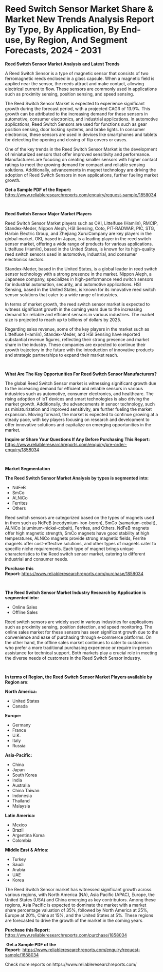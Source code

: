 <p><h1>Reed Switch Sensor Market Share & Market New Trends Analysis Report By Type, By Application, By End-use, By Region, And Segment Forecasts, 2024 - 2031</h1></p><p><strong>Reed Switch Sensor Market Analysis and Latest Trends</strong></p>
<p><p>A Reed Switch Sensor is a type of magnetic sensor that consists of two ferromagnetic reeds enclosed in a glass capsule. When a magnetic field is applied near the sensor, the reeds attract and make contact, allowing electrical current to flow. These sensors are commonly used in applications such as proximity sensing, position sensing, and speed sensing.</p><p>The Reed Switch Sensor Market is expected to experience significant growth during the forecast period, with a projected CAGR of 13.9%. This growth can be attributed to the increasing demand for these sensors in automotive, consumer electronics, and industrial applications. In automotive applications, Reed Switch Sensors are used for functions such as gear position sensing, door locking systems, and brake lights. In consumer electronics, these sensors are used in devices like smartphones and tablets for detecting the opening and closing of flip covers or cases.</p><p>One of the key trends in the Reed Switch Sensor Market is the development of miniaturized sensors that offer improved sensitivity and performance. Manufacturers are focusing on creating smaller sensors with higher contact ratings to meet the growing demand for compact and reliable sensing solutions. Additionally, advancements in magnet technology are driving the adoption of Reed Switch Sensors in new applications, further fueling market growth.</p></p>
<p><strong>Get a Sample PDF of the Report:&nbsp;</strong> <a href="https://www.reliableresearchreports.com/enquiry/request-sample/1858034">https://www.reliableresearchreports.com/enquiry/request-sample/1858034</a></p>
<p>&nbsp;</p>
<p><strong>Reed Switch Sensor Major Market Players</strong></p>
<p><p>Reed Switch Sensor Market players such as OKI, Littelfuse (Hamlin), RMCIP, Standex-Meder, Nippon Aleph, HSI Sensing, Coto, PIT-RADWAR, PIC, STG, Harbin Electric Group, and Zhejiang XuruiCompany are key players in the global market. OKI, based in Japan, is a leading player in the reed switch sensor market, offering a wide range of products for various applications. Littelfuse (Hamlin), based in the United States, is known for its high-quality reed switch sensors used in automotive, industrial, and consumer electronics sectors.</p><p>Standex-Meder, based in the United States, is a global leader in reed switch sensor technology with a strong presence in the market. Nippon Aleph, a Japanese company, specializes in high-performance reed switch sensors for industrial automation, security, and automotive applications. HSI Sensing, based in the United States, is known for its innovative reed switch sensor solutions that cater to a wide range of industries.</p><p>In terms of market growth, the reed switch sensor market is expected to witness significant growth in the coming years due to the increasing demand for reliable and efficient sensors in various industries. The market size is projected to reach up to billions of dollars by 2025.</p><p>Regarding sales revenue, some of the key players in the market such as Littelfuse (Hamlin), Standex-Meder, and HSI Sensing have reported substantial revenue figures, reflecting their strong presence and market share in the industry. These companies are expected to continue their growth trajectory in the future with the introduction of innovative products and strategic partnerships to expand their market reach.</p></p>
<p>&nbsp;</p>
<p><strong>What Are The Key Opportunities For Reed Switch Sensor Manufacturers?</strong></p>
<p><p>The global Reed Switch Sensor market is witnessing significant growth due to the increasing demand for efficient and reliable sensors in various industries such as automotive, consumer electronics, and healthcare. The rising adoption of IoT devices and smart technologies is also driving the market growth. Additionally, the advancements in sensor technology, such as miniaturization and improved sensitivity, are further fueling the market expansion. Moving forward, the market is expected to continue growing at a steady pace, with key players focusing on research and development to offer innovative solutions and capitalize on emerging opportunities in the market.</p></p>
<p><strong>Inquire or Share Your Questions If Any Before Purchasing This Report:</strong> <a href="https://www.reliableresearchreports.com/enquiry/pre-order-enquiry/1858034">https://www.reliableresearchreports.com/enquiry/pre-order-enquiry/1858034</a></p>
<p>&nbsp;</p>
<p><strong>Market Segmentation</strong></p>
<p><strong>The Reed Switch Sensor Market Analysis by types is segmented into:</strong></p>
<p><ul><li>NdFeB</li><li>SmCo</li><li>ALNiCo</li><li>Ferrites</li><li>Others</li></ul></p>
<p><p>Reed switch sensors are categorized based on the types of magnets used in them such as NdFeB (neodymium-iron-boron), SmCo (samarium-cobalt), ALNiCo (aluminum-nickel-cobalt), Ferrites, and Others. NdFeB magnets offer high magnetic strength, SmCo magnets have good stability at high temperatures, ALNiCo magnets provide strong magnetic fields, Ferrite magnets offer cost-effective solutions, and other types of magnets cater to specific niche requirements. Each type of magnet brings unique characteristics to the Reed switch sensor market, catering to different industrial and consumer needs.</p></p>
<p><strong>Purchase this Report:&nbsp;</strong><a href="https://www.reliableresearchreports.com/purchase/1858034">https://www.reliableresearchreports.com/purchase/1858034</a></p>
<p>&nbsp;</p>
<p><strong>The Reed Switch Sensor Market Industry Research by Application is segmented into:</strong></p>
<p><ul><li>Online Sales</li><li>Offline Sales</li></ul></p>
<p><p>Reed switch sensors are widely used in various industries for applications such as proximity sensing, position detection, and speed monitoring. The online sales market for these sensors has seen significant growth due to the convenience and ease of purchasing through e-commerce platforms. On the other hand, the offline sales market continues to cater to customers who prefer a more traditional purchasing experience or require in-person assistance for technical support. Both markets play a crucial role in meeting the diverse needs of customers in the Reed Switch Sensor industry.</p></p>
<p>&nbsp;</p>
<p><strong>In terms of Region, the Reed Switch Sensor Market Players available by Region are:</strong></p>
<p>
    <p> <strong> North America: </strong>
        <ul>
            <li>United States</li>
            <li>Canada</li>
        </ul>
        </p> 
    <p> <strong> Europe: </strong>
        <ul>
            <li>Germany</li>
            <li>France</li>
            <li>U.K.</li>
            <li>Italy</li>
            <li>Russia</li>
        </ul>
        </p> 
    <p> <strong> Asia-Pacific: </strong>
        <ul>
            <li>China</li>
            <li>Japan</li>
            <li>South Korea</li>
            <li>India</li>
            <li>Australia</li>
            <li>China Taiwan</li>
            <li>Indonesia</li>
            <li>Thailand</li>
            <li>Malaysia</li>
        </ul>
        </p> 
    <p> <strong> Latin America: </strong>
        <ul>
            <li>Mexico</li>
            <li>Brazil</li>
            <li>Argentina Korea</li>
            <li>Colombia</li>
        </ul>
        </p> 
    <p> <strong> Middle East & Africa: </strong>
        <ul>
            <li>Turkey</li>
            <li>Saudi</li>
            <li>Arabia</li>
            <li>UAE</li>
            <li>Korea</li>
        </ul>
    </p>
    </p>
<p><p>The Reed Switch Sensor market has witnessed significant growth across various regions, with North America (NA), Asia Pacific (APAC), Europe, the United States (USA) and China emerging as key contributors. Among these regions, Asia Pacific is expected to dominate the market with a market share percentage valuation of 35%, followed by North America at 25%, Europe at 20%, China at 15%, and the United States at 5%. These regions are forecasted to drive the growth of the market in the coming years.</p></p>
<p><strong>Purchase this Report: </strong><a href="https://www.reliableresearchreports.com/purchase/1858034">https://www.reliableresearchreports.com/purchase/1858034</a></p>
<p>&nbsp;<strong>Get a Sample PDF of the Report:&nbsp;&nbsp;</strong><a href="https://www.reliableresearchreports.com/enquiry/request-sample/1858034">https://www.reliableresearchreports.com/enquiry/request-sample/1858034</a></p>
<p><strong></strong></p>
<p>Check more reports on https://www.reliableresearchreports.com/</p>